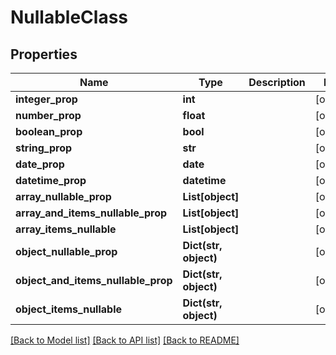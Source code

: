 # NullableClass


## Properties
Name | Type | Description | Notes
------------ | ------------- | ------------- | -------------
**integer_prop** | **int** |  | [optional] 
**number_prop** | **float** |  | [optional] 
**boolean_prop** | **bool** |  | [optional] 
**string_prop** | **str** |  | [optional] 
**date_prop** | **date** |  | [optional] 
**datetime_prop** | **datetime** |  | [optional] 
**array_nullable_prop** | **List[object]** |  | [optional] 
**array_and_items_nullable_prop** | **List[object]** |  | [optional] 
**array_items_nullable** | **List[object]** |  | [optional] 
**object_nullable_prop** | **Dict(str, object)** |  | [optional] 
**object_and_items_nullable_prop** | **Dict(str, object)** |  | [optional] 
**object_items_nullable** | **Dict(str, object)** |  | [optional] 

[[Back to Model list]](../README.md#documentation-for-models) [[Back to API list]](../README.md#documentation-for-api-endpoints) [[Back to README]](../README.md)


